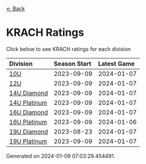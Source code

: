 [<- Back](../readme.md)
# KRACH Ratings
Click below to see KRACH ratings for each division

| Division | Season Start | Latest Game |
| :-- | :-- | :-- |
| [10U](10U-ratings.md) | 2023-09-09 | 2024-01-07 |
| [12U](12U-ratings.md) | 2023-09-09 | 2024-01-07 |
| [14U Diamond](14U-Diamond-ratings.md) | 2023-09-09 | 2024-01-07 |
| [14U Platinum](14U-Platinum-ratings.md) | 2023-09-09 | 2024-01-07 |
| [16U Diamond](16U-Diamond-ratings.md) | 2023-09-09 | 2024-01-07 |
| [16U Platinum](16U-Platinum-ratings.md) | 2023-09-09 | 2024-01-06 |
| [19U Diamond](19U-Diamond-ratings.md) | 2023-08-23 | 2024-01-07 |
| [19U Platinum](19U-Platinum-ratings.md) | 2023-09-09 | 2024-01-07 |

Generated on 2024-01-09 07:03:29.454491.
